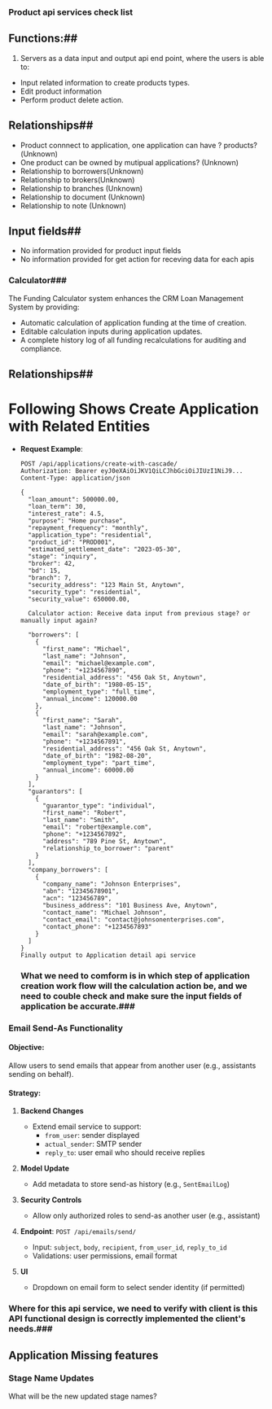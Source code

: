 ### Product api services check list 
## Functions:##
1. Servers as a data input and output api end point, where the users is able to: 
 - Input related information to create products types.
 - Edit product information 
 - Perform product delete action.

## Relationships##
 - Product connnect to application, one application can have ? products?(Unknown)
 - One product can be owned by mutipual applications? (Unknown)
 - Relationship to borrowers(Unknown)
 - Relationship to brokers(Unknown)
 - Relationship to branches (Unknown)
 - Relationship to document (Unknown)
 - Relationship to note (Unknown)
 
## Input fields##
 - No information provided for product input fields
 - No information provided for get action for receving data for each apis

### Calculator### 

The Funding Calculator system enhances the CRM Loan Management System by providing:
- Automatic calculation of application funding at the time of creation.
- Editable calculation inputs during application updates.
- A complete history log of all funding recalculations for auditing and compliance.
## Relationships##
# Following Shows Create Application with Related Entities

- **Request Example**:
  ```
  POST /api/applications/create-with-cascade/
  Authorization: Bearer eyJ0eXAiOiJKV1QiLCJhbGciOiJIUzI1NiJ9...
  Content-Type: application/json

  {
    "loan_amount": 500000.00,
    "loan_term": 30,
    "interest_rate": 4.5,
    "purpose": "Home purchase",
    "repayment_frequency": "monthly",
    "application_type": "residential",
    "product_id": "PROD001",
    "estimated_settlement_date": "2023-05-30",
    "stage": "inquiry",
    "broker": 42,
    "bd": 15,
    "branch": 7,
    "security_address": "123 Main St, Anytown",
    "security_type": "residential",
    "security_value": 650000.00,

    Calculator action: Receive data input from previous stage? or manually input again? 

    "borrowers": [
      {
        "first_name": "Michael",
        "last_name": "Johnson",
        "email": "michael@example.com",
        "phone": "+1234567890",
        "residential_address": "456 Oak St, Anytown",
        "date_of_birth": "1980-05-15",
        "employment_type": "full_time",
        "annual_income": 120000.00
      },
      {
        "first_name": "Sarah",
        "last_name": "Johnson",
        "email": "sarah@example.com",
        "phone": "+1234567891",
        "residential_address": "456 Oak St, Anytown",
        "date_of_birth": "1982-08-20",
        "employment_type": "part_time",
        "annual_income": 60000.00
      }
    ],
    "guarantors": [
      {
        "guarantor_type": "individual",
        "first_name": "Robert",
        "last_name": "Smith",
        "email": "robert@example.com",
        "phone": "+1234567892",
        "address": "789 Pine St, Anytown",
        "relationship_to_borrower": "parent"
      }
    ],
    "company_borrowers": [
      {
        "company_name": "Johnson Enterprises",
        "abn": "12345678901",
        "acn": "123456789",
        "business_address": "101 Business Ave, Anytown",
        "contact_name": "Michael Johnson",
        "contact_email": "contact@johnsonenterprises.com",
        "contact_phone": "+1234567893"
      }
    ]
  }
  Finally output to Application detail api service
  ```
  ### What we need to comform is in which step of application creation work flow will the calculation action be, and we need to couble check and make sure the input fields of application be accurate.###



### Email Send-As Functionality
#### Objective:
Allow users to send emails that appear from another user (e.g., assistants sending on behalf).

#### Strategy:
1. **Backend Changes**
   - Extend email service to support:
     - `from_user`: sender displayed
     - `actual_sender`: SMTP sender
     - `reply_to`: user email who should receive replies

2. **Model Update**
   - Add metadata to store send-as history (e.g., `SentEmailLog`)

3. **Security Controls**
   - Allow only authorized roles to send-as another user (e.g., assistant)

4. **Endpoint**: `POST /api/emails/send/`
   - Input: `subject`, `body`, `recipient`, `from_user_id`, `reply_to_id`
   - Validations: user permissions, email format

5. **UI**
   - Dropdown on email form to select sender identity (if permitted)

### Where for this api service, we need to verify with client is this API functional design is correctly implemented the client's needs.###


##  Application Missing features

### Stage Name Updates
What will be the new updated stage names? 
